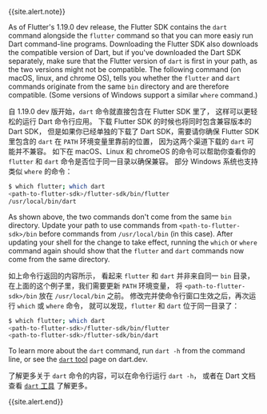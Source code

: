 {{site.alert.note}}

  As of Flutter's 1.19.0 dev release, the Flutter SDK
  contains the `dart` command alongside the `flutter`
  command so that you can more easiy run Dart
  command-line programs. Downloading the Flutter SDK
  also downloads the compatible version of Dart,
  but if you've downloaded the Dart SDK separately,
  make sure that the Flutter version of `dart` is
  first in your path, as the two versions might not be compatible.
  The following command (on macOS, linux, and chrome OS),
  tells you whether the `flutter` and `dart` commands
  originate from the same `bin` directory and are therefore
  compatible. (Some versions of Windows
  support a similar `where` command.)
  
  自 1.19.0 dev 版开始，`dart` 命令就直接包含在 Flutter SDK 里了，
  这样可以更轻松的运行 Dart 命令行应用。
  下载 Flutter SDK 的时候也将同时包含兼容版本的 Dart SDK，
  但是如果你已经单独的下载了 Dart SDK，需要请你确保
  Flutter SDK 里包含的 `dart` 在 `PATH` 环境变量里靠前的位置，
  因为这两个渠道下载的 `dart` 可能并不兼容。
  如下在 macOS、Linux 和 chromeOS 的命令可以帮助你查看你的
  `flutter` 和 `dart` 命令是否位于同一目录以确保兼容。
  部分 Windows 系统也支持类似 `where` 的命令：
  
  ```sh
  $ which flutter; which dart
  <path-to-flutter-sdk>/flutter-sdk/bin/flutter
  /usr/local/bin/dart
  ```

  As shown above, the two commands don't come from
  the same `bin` directory. Update your path to use
  commands from `<path-to-flutter-sdk>/bin` before 
  commands from `/usr/local/bin` (in this case).
  After updating your shell for the change to take effect,
  running the `which` or `where` command again
  should show that the `flutter` and `dart` commands
  now come from the same directory.
  
  如上命令行返回的内容所示，
  看起来 `flutter` 和 `dart` 并非来自同一 `bin` 目录，
  在上面的这个例子里，我们需要更新 `PATH` 环境变量，
  将 `<path-to-flutter-sdk>/bin` 放在 `/usr/local/bin` 之前。
  修改完并使命令行窗口生效之后，再次运行 `which` 或 `where` 命令，
  就可以发现，`flutter` 和 `dart` 位于同一目录了：

  ```sh
  $ which flutter; which dart
  <path-to-flutter-sdk>/flutter-sdk/bin/flutter
  <path-to-flutter-sdk>/flutter-sdk/bin/dart
  ```

  To learn more about the `dart` command, run `dart -h`
  from the command line, or see the [`dart` tool][] page
  on dart.dev.
  
  了解更多关于 `dart` 命令的内容，可以在命令行运行 `dart -h`，
  或者在 Dart 文档查看 [`dart` 工具][`dart` tool] 了解更多。
  
{{site.alert.end}}

[`dart` tool]: {{site.dart-site}}/tools/dart-vm
